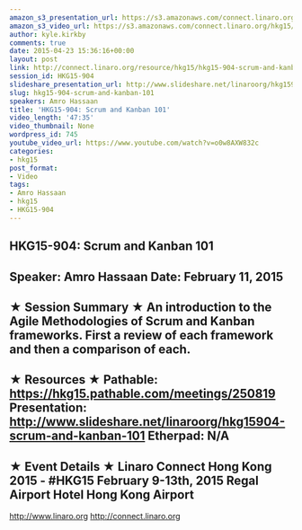 ```yaml
---
amazon_s3_presentation_url: https://s3.amazonaws.com/connect.linaro.org/hkg15/Videos/02-11-Wednesday/HKG15-904.pdf
amazon_s3_video_url: https://s3.amazonaws.com/connect.linaro.org/hkg15/Videos/02-11-Wednesday/HKG15-904+Scrum+and+Kanban+101.mp4
author: kyle.kirkby
comments: true
date: 2015-04-23 15:36:16+00:00
layout: post
link: http://connect.linaro.org/resource/hkg15/hkg15-904-scrum-and-kanban-101/
session_id: HKG15-904
slideshare_presentation_url: http://www.slideshare.net/linaroorg/hkg15904-scrum-and-kanban-101
slug: hkg15-904-scrum-and-kanban-101
speakers: Amro Hassaan
title: 'HKG15-904: Scrum and Kanban 101'
video_length: '47:35'
video_thumbnail: None
wordpress_id: 745
youtube_video_url: https://www.youtube.com/watch?v=o0w8AXW832c
categories:
- hkg15
post_format:
- Video
tags:
- Amro Hassaan
- hkg15
- HKG15-904
---
```


HKG15-904: Scrum and Kanban 101 
--------------------------------------------------- 
Speaker: Amro Hassaan 
Date: February 11, 2015 
--------------------------------------------------- 
★ Session Summary ★ 
An introduction to the Agile Methodologies of Scrum and Kanban frameworks. First a review of each framework and then a comparison of each. 
-------------------------------------------------- 
★ Resources ★ 
Pathable: https://hkg15.pathable.com/meetings/250819 
Presentation:  http://www.slideshare.net/linaroorg/hkg15904-scrum-and-kanban-101 
Etherpad: N/A 
--------------------------------------------------- 
★ Event Details ★ 
Linaro Connect Hong Kong 2015 - #HKG15 
February 9-13th, 2015 
Regal Airport Hotel Hong Kong Airport 
--------------------------------------------------- 
http://www.linaro.org 
http://connect.linaro.org
